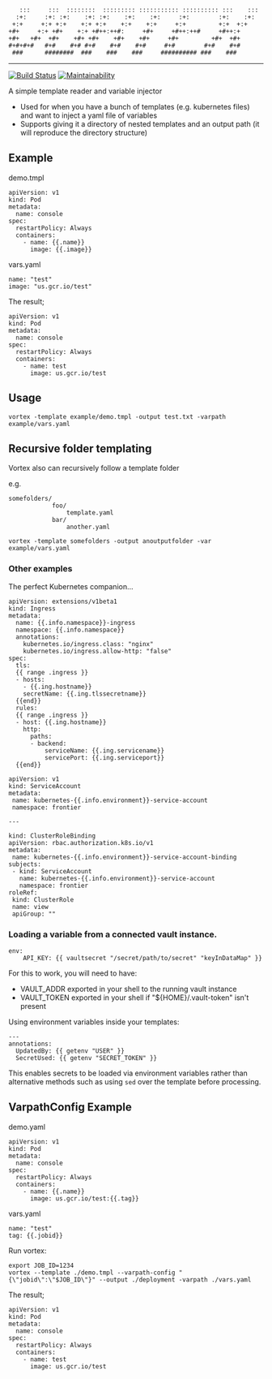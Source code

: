 ```
   :::     :::  ::::::::  ::::::::: ::::::::::: :::::::::: :::    :::
  :+:     :+: :+:    :+: :+:    :+:    :+:     :+:        :+:    :+:  
 +:+     +:+ +:+    +:+ +:+    +:+    +:+     +:+         +:+  +:+    
+#+     +:+ +#+    +:+ +#++:++#:     +#+     +#++:++#     +#++:+      
+#+   +#+  +#+    +#+ +#+    +#+    +#+     +#+         +#+  +#+      
#+#+#+#   #+#    #+# #+#    #+#    #+#     #+#        #+#    #+#      
 ###      ########  ###    ###    ###     ########## ###    ###       
```

---

[![Build Status](https://travis-ci.org/AlexsJones/vortex.svg?branch=master)](https://travis-ci.org/AlexsJones/vortex)
[![Maintainability](https://api.codeclimate.com/v1/badges/93b3be49a1b077adc0ba/maintainability)](https://codeclimate.com/github/AlexsJones/vortex/maintainability)

A simple template reader and variable injector

- Used for when you have a bunch of templates (e.g. kubernetes files) and want to inject a yaml file of variables
- Supports giving it a directory of nested templates and an output path (it will reproduce the directory structure)
## Example

demo.tmpl
```
apiVersion: v1
kind: Pod
metadata:
  name: console
spec:
  restartPolicy: Always
  containers:
    - name: {{.name}}
      image: {{.image}}

```

vars.yaml
```
name: "test"
image: "us.gcr.io/test"

```

The result;
```
apiVersion: v1
kind: Pod
metadata:
  name: console
spec:
  restartPolicy: Always
  containers:
    - name: test
      image: us.gcr.io/test
````
## Usage

```
vortex -template example/demo.tmpl -output test.txt -varpath example/vars.yaml

```

## Recursive folder templating

Vortex also can recursively follow a template folder

e.g.
```
somefolders/
            foo/
                template.yaml
            bar/
                another.yaml

```

```
vortex -template somefolders -output anoutputfolder -var example/vars.yaml
```


### Other examples

The perfect Kubernetes companion...

```
apiVersion: extensions/v1beta1
kind: Ingress
metadata:
  name: {{.info.namespace}}-ingress
  namespace: {{.info.namespace}}
  annotations:
    kubernetes.io/ingress.class: "nginx"
    kubernetes.io/ingress.allow-http: "false"
spec:
  tls:
  {{ range .ingress }}
  - hosts:
    - {{.ing.hostname}}
    secretName: {{.ing.tlssecretname}}
  {{end}}
  rules:
  {{ range .ingress }}
  - host: {{.ing.hostname}}
    http:
      paths:
      - backend:
          serviceName: {{.ing.servicename}}
          servicePort: {{.ing.serviceport}}
  {{end}}

 ```
 ```
 apiVersion: v1
kind: ServiceAccount
metadata:
  name: kubernetes-{{.info.environment}}-service-account
  namespace: frontier

---

kind: ClusterRoleBinding
apiVersion: rbac.authorization.k8s.io/v1
metadata:
  name: kubernetes-{{.info.environment}}-service-account-binding
subjects:
  - kind: ServiceAccount
    name: kubernetes-{{.info.environment}}-service-account
    namespace: frontier
roleRef:
  kind: ClusterRole
  name: view
  apiGroup: ""
 ```

### Loading a variable from a connected vault instance.
```
env:
    API_KEY: {{ vaultsecret "/secret/path/to/secret" "keyInDataMap" }}
```

For this to work, you will need to have:
- VAULT_ADDR exported in your shell to the running vault instance
- VAULT_TOKEN exported in your shell if "${HOME}/.vault-token" isn't present

Using environment variables inside your templates:
```
---
annotations:
  UpdatedBy: {{ getenv "USER" }}
  SecretUsed: {{ getenv "SECRET_TOKEN" }}
```
This enables secrets to be loaded via environment variables rather than alternative methods such as using `sed` over
the template before processing.

## VarpathConfig Example

demo.yaml
```
apiVersion: v1
kind: Pod
metadata:
  name: console
spec:
  restartPolicy: Always
  containers:
    - name: {{.name}}
      image: us.gcr.io/test:{{.tag}}

```

vars.yaml
```
name: "test"
tag: {{.jobid}}
```

Run vortex:
```
export JOB_ID=1234
vortex --template ./demo.tmpl --varpath-config "{\"jobid\":\"$JOB_ID\"}" --output ./deployment -varpath ./vars.yaml
```

The result;
```
apiVersion: v1
kind: Pod
metadata:
  name: console
spec:
  restartPolicy: Always
  containers:
    - name: test
      image: us.gcr.io/test
````
